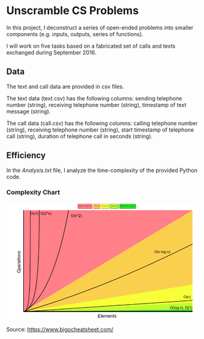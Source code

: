 # Unscramble CS Problems

In this project, I deconstruct a series of open-ended problems into smaller components (e.g. inputs, outputs, series of functions).  

I will work on five tasks based on a fabricated set of calls and texts exchanged during September 2016.

## Data

The text and call data are provided in csv files.

The text data (text.csv) has the following columns: sending telephone number (string), receiving telephone number (string), timestamp of text message (string).  

The call data (call.csv) has the following columns: calling telephone number (string), receiving telephone number (string), start timestamp of telephone call (string), duration of telephone call in seconds (string).

## Efficiency
In the *Analysis.txt* file, I analyze the time-complexity of the provided Python code.

### Complexity Chart

<img src="data/big_o_cheat_sheet.png">

Source: https://www.bigocheatsheet.com/
